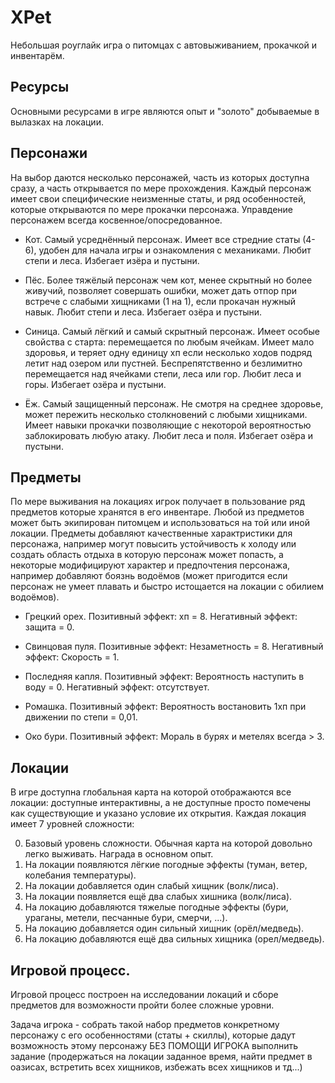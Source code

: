 # XPet

Небольшая роуглайк игра о питомцах с автовыживанием, прокачкой и инвентарём.

## Ресурсы

Основными ресурсами в игре являются опыт и "золото" добываемые в вылазках на локации.

## Персонажи

На выбор даются несколько персонажей, часть из которых доступна сразу, а часть открывается по мере прохождения. Каждый персонаж имеет свои специфические неизменные статы, и ряд особенностей, которые открываются по мере прокачки персонажа.
Управдение персонажем всегда косвенное/опосредованное.

- Кот. Самый усреднённый персонаж. Имеет все стредние статы (4-6), удобен для начала игры и ознакомления с механиками.
  Любит степи и леса.
  Избегает изёра и пустыни.

- Пёс. Более тяжёлый персонаж чем кот, менее скрытный но более живучий, позволяет совершать ошибки, может дать отпор при встрече с слабыми хищниками (1 на 1), если прокачан нужный навык.
  Любит степи и леса.
  Избегает озёра и пустыни.

- Синица. Самый лёгкий и самый скрытный персонаж. Имеет особые свойства с старта: перемещается по любым ячейкам. Имеет мало здоровья, и теряет одну единицу хп если несколько ходов подряд летит над озером или пустней. Беспрепятственно и безлимитно перемещается над ячейками степи, леса или гор.
  Любит леса и горы.
  Избегает озёра и пустыни.

- Ёж. Самый защищенный персонаж. Не смотря на среднее здоровье, может пережить несколько столкновений с любыми хищниками. Имеет навыки прокачки позволяющие с некоторой вероятностью заблокировать любую атаку.
  Любит леса и поля.
  Избегает озёра и пустыни.

## Предметы

По мере выживания на локациях игрок получает в пользование ряд предметов которые хранятся в его инвентаре. Любой из предметов может быть экипирован питомцем и использоваться на той или иной локации. Предметы добавляют качественные характристики для персонажа, например могут повысить устойчивость к холоду или создать область отдыха в которую персонаж может попасть, а некоторые модифицируют характер и предпочтения персонажа, например добавляют боязнь водоёмов (может пригодится если персонаж не умеет плавать и быстро истощается на локации с обилием водоёмов).

- Грецкий орех. Позитивный эффект: хп = 8. Негативный эффект: защита = 0.

- Свинцовая пуля. Позитивные эффект: Незаметность = 8. Негативный эффект: Скорость = 1.

- Последняя капля. Позитивный эффект: Вероятность наступить в воду = 0. Негативный эффект: отсутствует.

- Ромашка. Позитивный эффект: Вероятность востановить 1хп при движении по степи = 0,01.

- Око бури. Позитивный эффект: Мораль в бурях и метелях всегда > 3.

## Локации

В игре доступна глобальная карта на которой отображаются все локации: доступные интерактивны, а не доступные просто помечены как существующие и указано условие их открытия.
Каждая локация имеет 7 уровней сложности:

0. Базовый уровень сложности. Обычная карта на которой довольно легко выживать. Награда в основном опыт.
1. На локации появляются лёгкие погодные эффекты (туман, ветер, колебания температуры).
2. На локации добавляется один слабый хищник (волк/лиса).
3. На локации появляется ещё два слабых хишника (волк/лиса).
4. На локацию добавляются тяжелые погодные эффекты (бури, ураганы, метели, песчанные бури, смерчи, ...).
5. На локацию добавляется один сильный хищник (орёл/медведь).
6. На локацию добавляются ещё два сильных хищника (орел/медведь).

## Игровой процесс.

Игровой процесс построен на исследовании локаций и сборе предметов для возможности пройти более сложные уровни.

Задача игрока - собрать такой набор предметов конкретному персонажу с его особенностями (статы + скиллы), которые дадут возможность этому персонажу БЕЗ ПОМОЩИ ИГРОКА выполнить задание (продержаться на локации заданное время, найти предмет в оазисах, встретить всех хищников, избежать всех хищников и тд...)
